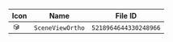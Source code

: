 | Icon | Name | File ID |
| ---  | ---  | ---     |
| ![](SceneViewOrtho.png) | `SceneViewOrtho` | `5218964644330248966` |
